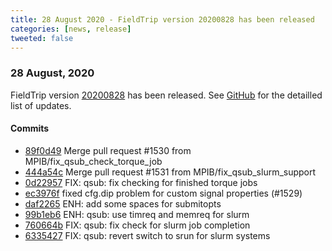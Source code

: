```yaml
---
title: 28 August 2020 - FieldTrip version 20200828 has been released
categories: [news, release]
tweeted: false
---
```


### 28 August, 2020

FieldTrip version [20200828](http://github.com/fieldtrip/fieldtrip/releases/tag/20200828) has been released.
See [GitHub](https://github.com/fieldtrip/fieldtrip/compare/20200826...20200828) for the detailled list of updates.

#### Commits

- [89f0d49](http://github.com/fieldtrip/fieldtrip/commit/89f0d49) Merge pull request #1530 from MPIB/fix_qsub_check_torque_job
- [444a54c](http://github.com/fieldtrip/fieldtrip/commit/444a54c) Merge pull request #1531 from MPIB/fix_qsub_slurm_support
- [0d22957](http://github.com/fieldtrip/fieldtrip/commit/0d22957) FIX: qsub: fix checking for finished torque jobs
- [ec3976f](http://github.com/fieldtrip/fieldtrip/commit/ec3976f) fixed cfg.dip problem for custom signal properties (#1529)
- [daf2265](http://github.com/fieldtrip/fieldtrip/commit/daf2265) ENH: add some spaces for submitopts
- [99b1eb6](http://github.com/fieldtrip/fieldtrip/commit/99b1eb6) ENH: qsub: use timreq and memreq for slurm
- [760664b](http://github.com/fieldtrip/fieldtrip/commit/760664b) FIX: qsub: fix check for slurm job completion
- [6335427](http://github.com/fieldtrip/fieldtrip/commit/6335427) FIX: qsub: revert switch to srun for slurm systems
